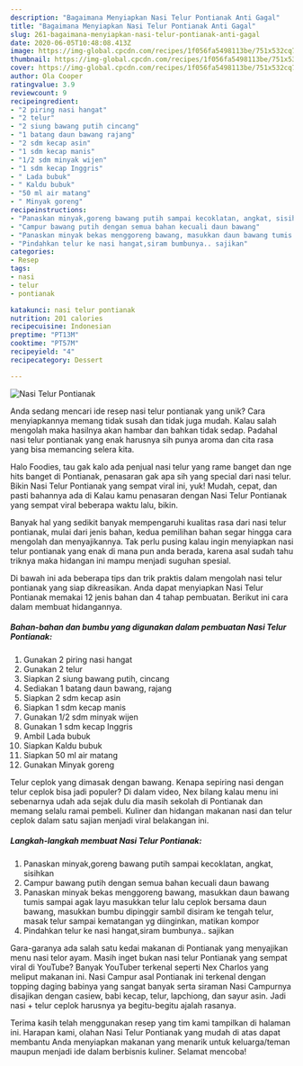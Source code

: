 ```yaml
---
description: "Bagaimana Menyiapkan Nasi Telur Pontianak Anti Gagal"
title: "Bagaimana Menyiapkan Nasi Telur Pontianak Anti Gagal"
slug: 261-bagaimana-menyiapkan-nasi-telur-pontianak-anti-gagal
date: 2020-06-05T10:48:08.413Z
image: https://img-global.cpcdn.com/recipes/1f056fa5498113be/751x532cq70/nasi-telur-pontianak-foto-resep-utama.jpg
thumbnail: https://img-global.cpcdn.com/recipes/1f056fa5498113be/751x532cq70/nasi-telur-pontianak-foto-resep-utama.jpg
cover: https://img-global.cpcdn.com/recipes/1f056fa5498113be/751x532cq70/nasi-telur-pontianak-foto-resep-utama.jpg
author: Ola Cooper
ratingvalue: 3.9
reviewcount: 9
recipeingredient:
- "2 piring nasi hangat"
- "2 telur"
- "2 siung bawang putih cincang"
- "1 batang daun bawang rajang"
- "2 sdm kecap asin"
- "1 sdm kecap manis"
- "1/2 sdm minyak wijen"
- "1 sdm kecap Inggris"
- " Lada bubuk"
- " Kaldu bubuk"
- "50 ml air matang"
- " Minyak goreng"
recipeinstructions:
- "Panaskan minyak,goreng bawang putih sampai kecoklatan, angkat, sisihkan"
- "Campur bawang putih dengan semua bahan kecuali daun bawang"
- "Panaskan minyak bekas menggoreng bawang, masukkan daun bawang tumis sampai agak layu masukkan telur lalu ceplok bersama daun bawang, masukkan bumbu dipinggir sambil disiram ke tengah telur, masak telur sampai kematangan yg diinginkan, matikan kompor"
- "Pindahkan telur ke nasi hangat,siram bumbunya.. sajikan"
categories:
- Resep
tags:
- nasi
- telur
- pontianak

katakunci: nasi telur pontianak 
nutrition: 201 calories
recipecuisine: Indonesian
preptime: "PT13M"
cooktime: "PT57M"
recipeyield: "4"
recipecategory: Dessert

---
```



![Nasi Telur Pontianak](https://img-global.cpcdn.com/recipes/1f056fa5498113be/751x532cq70/nasi-telur-pontianak-foto-resep-utama.jpg)

Anda sedang mencari ide resep nasi telur pontianak yang unik? Cara menyiapkannya memang tidak susah dan tidak juga mudah. Kalau salah mengolah maka hasilnya akan hambar dan bahkan tidak sedap. Padahal nasi telur pontianak yang enak harusnya sih punya aroma dan cita rasa yang bisa memancing selera kita.

Halo Foodies, tau gak kalo ada penjual nasi telur yang rame banget dan nge hits banget di Pontianak, penasaran gak apa sih yang special dari nasi telur. Bikin Nasi Telur Pontianak yang sempat viral ini, yuk! Mudah, cepat, dan pasti bahannya ada di Kalau kamu penasaran dengan Nasi Telur Pontianak yang sempat viral beberapa waktu lalu, bikin.

Banyak hal yang sedikit banyak mempengaruhi kualitas rasa dari nasi telur pontianak, mulai dari jenis bahan, kedua pemilihan bahan segar hingga cara mengolah dan menyajikannya. Tak perlu pusing kalau ingin menyiapkan nasi telur pontianak yang enak di mana pun anda berada, karena asal sudah tahu triknya maka hidangan ini mampu menjadi suguhan spesial.


Di bawah ini ada beberapa tips dan trik praktis dalam mengolah nasi telur pontianak yang siap dikreasikan. Anda dapat menyiapkan Nasi Telur Pontianak memakai 12 jenis bahan dan 4 tahap pembuatan. Berikut ini cara dalam membuat hidangannya.

<!--inarticleads1-->

##### Bahan-bahan dan bumbu yang digunakan dalam pembuatan Nasi Telur Pontianak:

1. Gunakan 2 piring nasi hangat
1. Gunakan 2 telur
1. Siapkan 2 siung bawang putih, cincang
1. Sediakan 1 batang daun bawang, rajang
1. Siapkan 2 sdm kecap asin
1. Siapkan 1 sdm kecap manis
1. Gunakan 1/2 sdm minyak wijen
1. Gunakan 1 sdm kecap Inggris
1. Ambil  Lada bubuk
1. Siapkan  Kaldu bubuk
1. Siapkan 50 ml air matang
1. Gunakan  Minyak goreng


Telur ceplok yang dimasak dengan bawang. Kenapa sepiring nasi dengan telur ceplok bisa jadi populer? Di dalam video, Nex bilang kalau menu ini sebenarnya udah ada sejak dulu dia masih sekolah di Pontianak dan memang selalu ramai pembeli. Kuliner dan hidangan makanan nasi dan telur ceplok dalam satu sajian menjadi viral belakangan ini. 

<!--inarticleads2-->

##### Langkah-langkah membuat Nasi Telur Pontianak:

1. Panaskan minyak,goreng bawang putih sampai kecoklatan, angkat, sisihkan
1. Campur bawang putih dengan semua bahan kecuali daun bawang
1. Panaskan minyak bekas menggoreng bawang, masukkan daun bawang tumis sampai agak layu masukkan telur lalu ceplok bersama daun bawang, masukkan bumbu dipinggir sambil disiram ke tengah telur, masak telur sampai kematangan yg diinginkan, matikan kompor
1. Pindahkan telur ke nasi hangat,siram bumbunya.. sajikan


Gara-garanya ada salah satu kedai makanan di Pontianak yang menyajikan menu nasi telor ayam. Masih inget bukan nasi telur Pontianak yang sempat viral di YouTube? Banyak YouTuber terkenal seperti Nex Charlos yang meliput makanan ini. Nasi Campur asal Pontianak ini terkenal dengan topping daging babinya yang sangat banyak serta siraman Nasi Campurnya disajikan dengan casiew, babi kecap, telur, lapchiong, dan sayur asin. Jadi nasi + telur ceplok harusnya ya begitu-begitu ajalah rasanya. 

Terima kasih telah menggunakan resep yang tim kami tampilkan di halaman ini. Harapan kami, olahan Nasi Telur Pontianak yang mudah di atas dapat membantu Anda menyiapkan makanan yang menarik untuk keluarga/teman maupun menjadi ide dalam berbisnis kuliner. Selamat mencoba!
